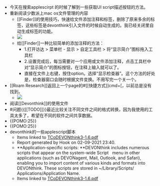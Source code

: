 - 今天在搜索applescirpt 的时候了解到一些获取UI script描述按钮的方法。
- 重新阅读少数派上mac os文件管理的内容
    - [[Finder]]的使用技巧，快速给文件添加注释和标签，删除了原来多余的标签，这些标签是devonthink引入文件的时候自动生成的。我已经关闭里自动生成标签的功能。
    - ![](https://firebasestorage.googleapis.com/v0/b/firescript-577a2.appspot.com/o/imgs%2Fapp%2Fxinyiheng%2Fsv-jT4vsVT.png?alt=media&token=6a9bca9e-86b4-40b4-97ce-73bb3d9d7364)
    - 给[[Finder]]一种比较简单的添加注释的方法：
        - 1.打开访达 > 菜单栏 - 显示 > 自定工具栏 > 将“显示简介”图标拖入工具栏
        - 2.设置完成后，每当需要对一个应用或文件添加注释，点击工具栏中对“显示简介”的图标按钮，在注释上输入就可以了。
        - 直接在文件上右键，按住option。选择“显示检查器”。这个方法的好处是，检查器窗口会随时根据文件变换。不用写完一个关一个。
- [[Roam Research]]返回上一个page的#[[快捷方式]]cmd+[，以前总是没有找到。
    - ![](https://firebasestorage.googleapis.com/v0/b/firescript-577a2.appspot.com/o/imgs%2Fapp%2Fxinyiheng%2FVNTcNDtwpz.png?alt=media&token=6bc56570-87be-48e2-9476-8e08891b2040)
- 阅读[[Devonthink]]的使用文件
- #问题{{[[TODO]]}}最近比较关注不同文件之间的格式转换，因为我使用的工具太多了，希望在不同的软件之间共享数据。
- {{POMO:25}}
- {{POMO:25}}
- devonthink的一些applescript脚本
    - Items linked to [TCoDEVONthink3-1.6.pdf](hook://file/2oXnFENBT?p=Y29tfmFwcGxlfkNsb3VkRG9jcy/kuIvovb0=&n=TCoDEVONthink3-1.6.pdf#p=208&x=0&y=0&s=1170&e=1685)
    -  Report generated by Hook on 02-09-2021 23:40.
    - **Application-specific scripts: **DEVONthink includes numerous scripts that appear on the system-wide Script   menu in other applications (such as DEVONagent, Mail, Outlook, and Safari), enabling you to import content of various kinds and formats into DEVONthink. These scripts are stored in ~/Library/Scripts/ Applications/Application Name.
    - Items linked to [TCoDEVONthink3-1.6.pdf](hook://file/2oXnFENBT?p=Y29tfmFwcGxlfkNsb3VkRG9jcy/kuIvovb0=&n=TCoDEVONthink3-1.6.pdf#p=206&x=0&y=0&s=198&e=534)
